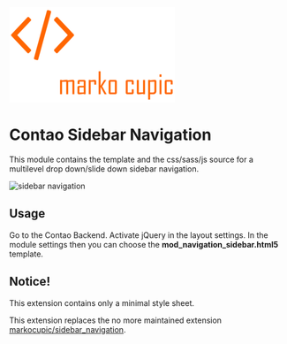 ![Alt text](docs/logo.png?raw=true "logo")

# Contao Sidebar Navigation

This module contains the template and the css/sass/js source for a multilevel drop down/slide down sidebar navigation.

![sidebar navigation](https://github.com/markocupic/markocupic/blob/main/contao-sidebar-navigation/contao-sidebar-navigation.gif)


## Usage
Go to the Contao Backend. Activate jQuery in the layout settings. In the module settings then you can choose the **mod_navigation_sidebar.html5** template. 

## Notice!
This extension contains only a minimal style sheet.

This extension replaces the no more maintained extension [markocupic/sidebar_navigation](https://github.com/markocupic/sidebar_navigation).
